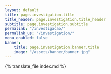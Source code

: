 ```yaml
---
layout: default
title: page.investigation.title
title_header: page.investigation.title_header
subtitle: page.investigation.subtitle
permalink: "/investigacao/"
permalink_us: "/investigation/"
menu_enabled: false
banner:
    title: page.investigation.banner.title
    image: "/assets/banner/banner.jpg"
---
```


{% translate_file index.md %}
